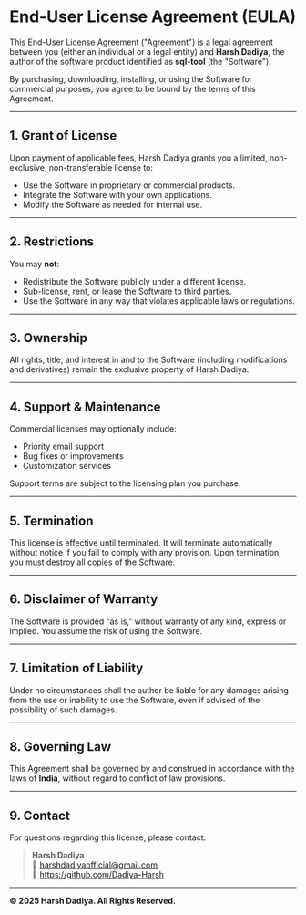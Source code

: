 # End-User License Agreement (EULA)

This End-User License Agreement ("Agreement") is a legal agreement between you (either an individual or a legal entity) and **Harsh Dadiya**, the author of the software product identified as **sql-tool** (the "Software").

By purchasing, downloading, installing, or using the Software for commercial purposes, you agree to be bound by the terms of this Agreement.

---

## 1. Grant of License

Upon payment of applicable fees, Harsh Dadiya grants you a limited, non-exclusive, non-transferable license to:

- Use the Software in proprietary or commercial products.
- Integrate the Software with your own applications.
- Modify the Software as needed for internal use.

---

## 2. Restrictions

You may **not**:

- Redistribute the Software publicly under a different license.
- Sub-license, rent, or lease the Software to third parties.
- Use the Software in any way that violates applicable laws or regulations.

---

## 3. Ownership

All rights, title, and interest in and to the Software (including modifications and derivatives) remain the exclusive property of Harsh Dadiya.

---

## 4. Support & Maintenance

Commercial licenses may optionally include:

- Priority email support
- Bug fixes or improvements
- Customization services

Support terms are subject to the licensing plan you purchase.

---

## 5. Termination

This license is effective until terminated. It will terminate automatically without notice if you fail to comply with any provision. Upon termination, you must destroy all copies of the Software.

---

## 6. Disclaimer of Warranty

The Software is provided "as is," without warranty of any kind, express or implied. You assume the risk of using the Software.

---

## 7. Limitation of Liability

Under no circumstances shall the author be liable for any damages arising from the use or inability to use the Software, even if advised of the possibility of such damages.

---

## 8. Governing Law

This Agreement shall be governed by and construed in accordance with the laws of **India**, without regard to conflict of law provisions.

---

## 9. Contact

For questions regarding this license, please contact:

> **Harsh Dadiya**  
> 📧 harshdadiyaofficial@gmail.com  
> 🔗 https://github.com/Dadiya-Harsh

---

**© 2025 Harsh Dadiya. All Rights Reserved.**

